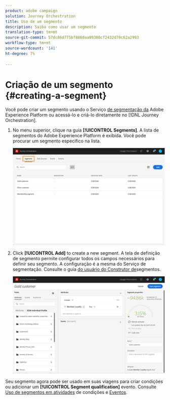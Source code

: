 ```yaml
---
product: adobe campaign
solution: Journey Orchestration
title: Uso de um segmento
description: Saiba como usar um segmento
translation-type: tm+mt
source-git-commit: 57dc86d775bf8860aa09300cf2432d70c62a2993
workflow-type: tm+mt
source-wordcount: '141'
ht-degree: 7%

---
```




# Criação de um segmento {#creating-a-segment}

Você pode criar um segmento usando o Serviço [de segmentação da](https://docs.adobe.com/content/help/en/experience-platform/segmentation/home.html) Adobe Experience Platform ou acessá-lo e criá-lo diretamente no [!DNL Journey Orchestration].

1. No menu superior, clique na guia **[!UICONTROL Segments]**. A lista de segmentos do Adobe Experience Platform é exibida. Você pode procurar um segmento específico na lista.

   ![](../assets/segment1.png)

1. Click **[!UICONTROL Add]** to create a new segment. A tela de definição de segmento permite configurar todos os campos necessários para definir seu segmento. A configuração é a mesma do Serviço de segmentação. Consulte o guia [do usuário do Construtor de](https://docs.adobe.com/content/help/en/experience-platform/segmentation/ui/overview.html)segmentos.

   ![](../assets/segment2.png)

Seu segmento agora pode ser usado em suas viagens para criar condições ou adicionar um **[!UICONTROL Segment qualification]** evento. Consulte [Uso de segmentos em atividades](../segment/using-a-segment.md) de condições e [Eventos](../building-journeys/segment-qualification-events.md).